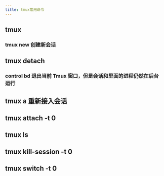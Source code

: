 ```yaml
---
title: tmux常用命令
---
```


## tmux
### tmux new 创建新会话
## tmux detach
### control bd 退出当前 Tmux 窗口，但是会话和里面的进程仍然在后台运行
## tmux a 重新接入会话
## tmux attach -t 0
## tmux ls
## tmux kill-session -t 0
## tmux switch -t 0
